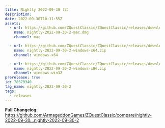 ```yaml
---
title: Nightly 2022-09-30 (2)
description: 
date: 2022-09-30T10:11:55Z
assets: 
  - url: https://github.com/ZQuestClassic/ZQuestClassic/releases/download/nightly-2022-09-30-2/nightly-2022-09-30-2-mac.dmg
    name: nightly-2022-09-30-2-mac.dmg
    channel: mac

  - url: https://github.com/ZQuestClassic/ZQuestClassic/releases/download/nightly-2022-09-30-2/nightly-2022-09-30-2-windows-x64.zip
    name: nightly-2022-09-30-2-windows-x64.zip
    channel: windows-x64

  - url: https://github.com/ZQuestClassic/ZQuestClassic/releases/download/nightly-2022-09-30-2/nightly-2022-09-30-2-windows-x86.zip
    name: nightly-2022-09-30-2-windows-x86.zip
    channel: windows-win32
prerelease: true
id: 78679340
tag_name: nightly-2022-09-30-2
tags:
  - releases
---
```


**Full Changelog**: https://github.com/ArmageddonGames/ZQuestClassic/compare/nightly-2022-09-30...nightly-2022-09-30-2
